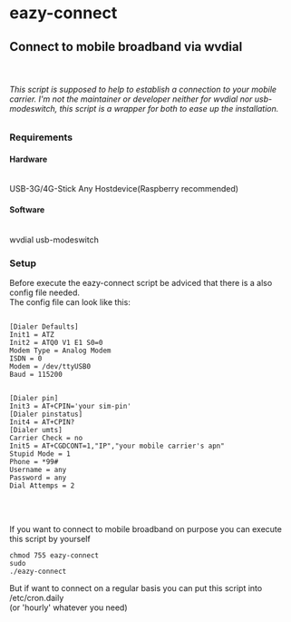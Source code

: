 # eazy-connect

<h2>Connect to mobile broadband via wvdial</h2><br>
<h6>This script is supposed to help to establish a connection to your mobile carrier.
I'm not the maintainer or developer neither for wvdial nor usb-modeswitch, this script is a wrapper for both to ease up the installation.<h6>

<h3>Requirements</h3>
<h4>Hardware</h4>
<br>
USB-3G/4G-Stick
Any Hostdevice(Raspberry recommended)

<h4>Software</h4>
<br>
wvdial
usb-modeswitch

<h3>Setup</h3>
Before execute the eazy-connect script be adviced that there is a also config file needed.
<br>
The config file can look like this:
<br>
<pre>
<code>
[Dialer Defaults]
Init1 = ATZ
Init2 = ATQ0 V1 E1 S0=0
Modem Type = Analog Modem
ISDN = 0
Modem = /dev/ttyUSB0
Baud = 115200
<br>
[Dialer pin]
Init3 = AT+CPIN='your sim-pin'
[Dialer pinstatus]
Init4 = AT+CPIN?
[Dialer umts]
Carrier Check = no
Init5 = AT+CGDCONT=1,"IP","your mobile carrier's apn"
Stupid Mode = 1
Phone = *99#
Username = any
Password = any
Dial Attemps = 2
</code>
</pre>
<br>

If you want to connect to mobile broadband on purpose you can execute this script by yourself

<code>chmod 755 eazy-connect</code>
<br>
<code>sudo ./eazy-connect</code>

But if want to connect on a regular basis you can put this script into 
<br>
/etc/cron.daily
<br>
(or 'hourly' whatever you need)
